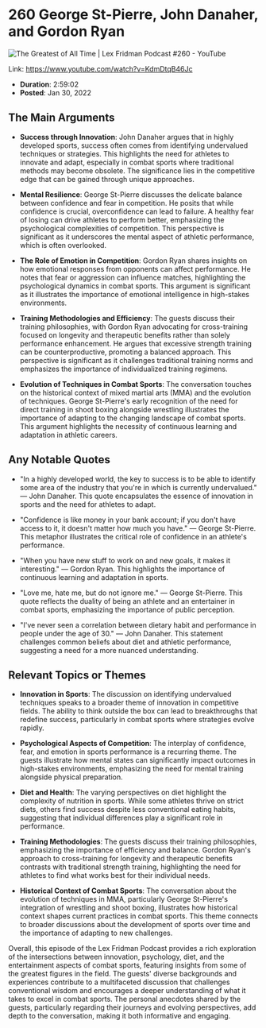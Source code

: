 # 260 George St-Pierre, John Danaher, and Gordon Ryan


![The Greatest of All Time | Lex Fridman Podcast #260 - YouTube](https://i.ytimg.com/vi/KdmDtqB46Jc/default.jpg?sqp=-oaymwEECHgQQw&rs=AMzJL3lE3ij4oalfyEH3Y1DAMhMuD_LdQw)

Link: https://www.youtube.com/watch?v=KdmDtqB46Jc

- **Duration**: 2:59:02
- **Posted**: Jan 30, 2022


## The Main Arguments

- **Success through Innovation**: John Danaher argues that in highly developed sports, success often comes from identifying undervalued techniques or strategies. This highlights the need for athletes to innovate and adapt, especially in combat sports where traditional methods may become obsolete. The significance lies in the competitive edge that can be gained through unique approaches.

- **Mental Resilience**: George St-Pierre discusses the delicate balance between confidence and fear in competition. He posits that while confidence is crucial, overconfidence can lead to failure. A healthy fear of losing can drive athletes to perform better, emphasizing the psychological complexities of competition. This perspective is significant as it underscores the mental aspect of athletic performance, which is often overlooked.

- **The Role of Emotion in Competition**: Gordon Ryan shares insights on how emotional responses from opponents can affect performance. He notes that fear or aggression can influence matches, highlighting the psychological dynamics in combat sports. This argument is significant as it illustrates the importance of emotional intelligence in high-stakes environments.

- **Training Methodologies and Efficiency**: The guests discuss their training philosophies, with Gordon Ryan advocating for cross-training focused on longevity and therapeutic benefits rather than solely performance enhancement. He argues that excessive strength training can be counterproductive, promoting a balanced approach. This perspective is significant as it challenges traditional training norms and emphasizes the importance of individualized training regimens.

- **Evolution of Techniques in Combat Sports**: The conversation touches on the historical context of mixed martial arts (MMA) and the evolution of techniques. George St-Pierre's early recognition of the need for direct training in shoot boxing alongside wrestling illustrates the importance of adapting to the changing landscape of combat sports. This argument highlights the necessity of continuous learning and adaptation in athletic careers.

## Any Notable Quotes

- "In a highly developed world, the key to success is to be able to identify some area of the industry that you're in which is currently undervalued." — John Danaher. This quote encapsulates the essence of innovation in sports and the need for athletes to adapt.

- "Confidence is like money in your bank account; if you don't have access to it, it doesn't matter how much you have." — George St-Pierre. This metaphor illustrates the critical role of confidence in an athlete's performance.

- "When you have new stuff to work on and new goals, it makes it interesting." — Gordon Ryan. This highlights the importance of continuous learning and adaptation in sports.

- "Love me, hate me, but do not ignore me." — George St-Pierre. This quote reflects the duality of being an athlete and an entertainer in combat sports, emphasizing the importance of public perception.

- "I've never seen a correlation between dietary habit and performance in people under the age of 30." — John Danaher. This statement challenges common beliefs about diet and athletic performance, suggesting a need for a more nuanced understanding.

## Relevant Topics or Themes

- **Innovation in Sports**: The discussion on identifying undervalued techniques speaks to a broader theme of innovation in competitive fields. The ability to think outside the box can lead to breakthroughs that redefine success, particularly in combat sports where strategies evolve rapidly.

- **Psychological Aspects of Competition**: The interplay of confidence, fear, and emotion in sports performance is a recurring theme. The guests illustrate how mental states can significantly impact outcomes in high-stakes environments, emphasizing the need for mental training alongside physical preparation.

- **Diet and Health**: The varying perspectives on diet highlight the complexity of nutrition in sports. While some athletes thrive on strict diets, others find success despite less conventional eating habits, suggesting that individual differences play a significant role in performance.

- **Training Methodologies**: The guests discuss their training philosophies, emphasizing the importance of efficiency and balance. Gordon Ryan's approach to cross-training for longevity and therapeutic benefits contrasts with traditional strength training, highlighting the need for athletes to find what works best for their individual needs.

- **Historical Context of Combat Sports**: The conversation about the evolution of techniques in MMA, particularly George St-Pierre's integration of wrestling and shoot boxing, illustrates how historical context shapes current practices in combat sports. This theme connects to broader discussions about the development of sports over time and the importance of adapting to new challenges.

Overall, this episode of the Lex Fridman Podcast provides a rich exploration of the intersections between innovation, psychology, diet, and the entertainment aspects of combat sports, featuring insights from some of the greatest figures in the field. The guests' diverse backgrounds and experiences contribute to a multifaceted discussion that challenges conventional wisdom and encourages a deeper understanding of what it takes to excel in combat sports. The personal anecdotes shared by the guests, particularly regarding their journeys and evolving perspectives, add depth to the conversation, making it both informative and engaging.